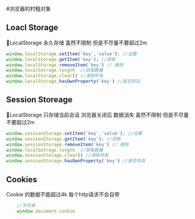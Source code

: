#浏览器的村粗对象

## Loacl Storage
LocalStorage 永久存储
虽然不限制 但是不尽量不要超过2m
```js
window.localStorage.setItem('key','value'); //设置
window.localStorage.getItem('key'); //获取
window.localStorage.removeItem('key') // 删除
window.localSotrage.length  //获取数量
window.localStorage.clear() //清除所有
window.localStorage.hasOwnProperty('key') //是否存在


```

## Session Storeage
LocalStorage 只存储当前会话 浏览器关闭后 数据消失
虽然不限制 但是不尽量不要超过2m

```js
window.sessionStorage.setItem('key','value'); //设置
window.sessionStorage.getItem('key'); //获取
window.sessionStorage.removeItem('key') // 删除
window.localSotrage.length  //获取数量
window.sessionStorage.clear() //清除所有
window.sessionStorage.hasOwnProperty('key') //是否存在
```

## Cookies
Cookie 的数据不能超过4k  每个http请求不会自带
```js
	//字符串
    window.document.cookie
```